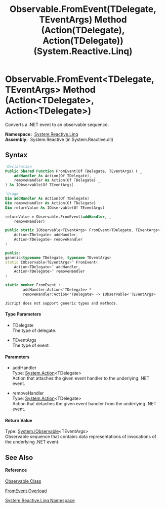 ﻿---
title: Observable.FromEvent(TDelegate, TEventArgs) Method (Action(TDelegate), Action(TDelegate)) (System.Reactive.Linq)
TOCTitle: FromEvent(TDelegate, TEventArgs) Method (Action(TDelegate), Action(TDelegate))
ms:assetid: M:System.Reactive.Linq.Observable.FromEvent``2(System.Action{``0},System.Action{``0})
ms:mtpsurl: https://msdn.microsoft.com/en-us/library/Hh229271(v=VS.103)
ms:contentKeyID: 36068686
ms.date: 06/28/2011
mtps_version: v=VS.103
dev_langs:
- vb
- csharp
- c++
- fsharp
- jscript
---

# Observable.FromEvent\<TDelegate, TEventArgs\> Method (Action\<TDelegate\>, Action\<TDelegate\>)

Converts a .NET event to an observable sequence.

**Namespace:**  [System.Reactive.Linq](hh211929\(v=vs.103\).md)  
**Assembly:**  System.Reactive (in System.Reactive.dll)

## Syntax

``` vb
'Declaration
Public Shared Function FromEvent(Of TDelegate, TEventArgs) ( _
    addHandler As Action(Of TDelegate), _
    removeHandler As Action(Of TDelegate) _
) As IObservable(Of TEventArgs)
```

``` vb
'Usage
Dim addHandler As Action(Of TDelegate)
Dim removeHandler As Action(Of TDelegate)
Dim returnValue As IObservable(Of TEventArgs)

returnValue = Observable.FromEvent(addHandler, _
    removeHandler)
```

``` csharp
public static IObservable<TEventArgs> FromEvent<TDelegate, TEventArgs>(
    Action<TDelegate> addHandler,
    Action<TDelegate> removeHandler
)
```

``` c++
public:
generic<typename TDelegate, typename TEventArgs>
static IObservable<TEventArgs>^ FromEvent(
    Action<TDelegate>^ addHandler, 
    Action<TDelegate>^ removeHandler
)
```

``` fsharp
static member FromEvent : 
        addHandler:Action<'TDelegate> * 
        removeHandler:Action<'TDelegate> -> IObservable<'TEventArgs> 
```

``` jscript
JScript does not support generic types and methods.
```

#### Type Parameters

  - TDelegate  
    The type of delegate.

<!-- end list -->

  - TEventArgs  
    The type of event.

#### Parameters

  - addHandler  
    Type: [System.Action](https://msdn.microsoft.com/en-us/library/018hxwa8)\<TDelegate\>  
    Action that attaches the given event handler to the underlying .NET event.  

<!-- end list -->

  - removeHandler  
    Type: [System.Action](https://msdn.microsoft.com/en-us/library/018hxwa8)\<TDelegate\>  
    Action that detaches the given event handler from the underlying .NET event.  

#### Return Value

Type: [System.IObservable](https://msdn.microsoft.com/en-us/library/Dd990377)\<TEventArgs\>  
Observable sequence that contains data representations of invocations of the underlying .NET event.  

## See Also

#### Reference

[Observable Class](hh244252\(v=vs.103\).md)

[FromEvent Overload](hh211606\(v=vs.103\).md)

[System.Reactive.Linq Namespace](hh211929\(v=vs.103\).md)

